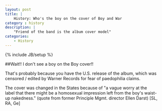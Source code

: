 ```yaml
---
layout: post
title: |
    History: Who's the boy on the cover of Boy and War
category : history
description: |
	"Friend of the band is the album cover model"
categories:
	- History
---
```

{% include JB/setup %}

##Wait!! I don't see a boy on the Boy cover!!

That's probably because you have the U.S. release of the album, which was censored / edited by Warner Records for fear of paedophilia claims. 

The cover was changed in the States because of "a vague worry at the label that there might be a homosexual impression left from the boy's waist-up nakedness." (quote from former Principle Mgmt. director Ellen Darst) [SL, RA, Ge]